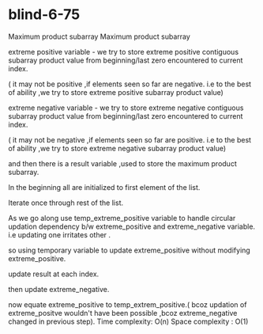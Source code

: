 # blind-6-75
Maximum product subarray
 Maximum product subarray



extreme positive variable - we try to store extreme positive contiguous subarray product value from beginning/last zero encountered to current index.

( it may not be positive ,if elements seen so far are negative. i.e to the best of ability ,we try to store extreme positive subarray product value)



extreme negative variable - we try to store extreme negative contiguous subarray product value from beginning/last zero encountered to current index.

( it may not be negative ,if elements seen so far are positive. i.e to the best of ability ,we try to store extreme negative subarray product value)



and then there is a result variable ,used to store the maximum product subarray.

In the beginning all are initialized to first element of the list.

Iterate once through rest of the list.

As we go along use temp_extreme_positive variable to handle circular updation dependency b/w extreme_positive and extreme_negative variable. i.e updating one irritates other . 

so using temporary variable to update extreme_positive without modifying extreme_positive.

update result at each index.

then update extreme_negative.

now equate extreme_positive to temp_extrem_positive.( bcoz updation of extreme_positve wouldn't have been possible ,bcoz extreme_negative changed in previous step).
Time complexity: O(n)
Space complexity : O(1)
